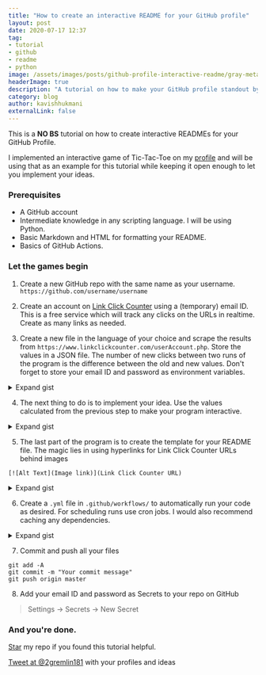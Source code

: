 ```yaml
---
title: "How to create an interactive README for your GitHub profile"
layout: post
date: 2020-07-17 12:37
tag:
- tutorial
- github
- readme
- python
image: /assets/images/posts/github-profile-interactive-readme/gray-metal-cubes-decorative-1005644.jpg
headerImage: true
description: "A tutorial on how to make your GitHub profile standout by having an interactive README"
category: blog
author: kavishhukmani
externalLink: false
---
```


This is a **NO BS** tutorial on how to create interactive READMEs for your GitHub Profile.

I implemented an interactive game of Tic-Tac-Toe on my [profile](https://github.com/DoubleGremlin181/) and will be using that as an example for this tutorial while keeping it open enough to let you implement your ideas.

### Prerequisites
 - A GitHub account
 - Intermediate knowledge in any scripting language. I will be using Python.
 - Basic Markdown and HTML for formatting your README.
 - Basics of GitHub Actions.

### Let the games begin
1) Create a new GitHub repo with the same name as your username.
`https://github.com/username/username`


2) Create an account on [Link Click Counter](https://www.linkclickcounter.com/) using a (temporary) email ID. This is a free service which will track any clicks on the URLs in realtime. Create as many links as needed.


3) Create a new file in the language of your choice and scrape the results from `https://www.linkclickcounter.com/userAccount.php`. Store the values in a JSON file. The number of new clicks between two runs of the program is the difference between the old and new values. Don't forget to store your email ID and password as environment variables.

<details>
<summary>
  Expand gist
</summary>
<script src="https://gist.github.com/DoubleGremlin181/674da407cfc6feedfcf2210caf558644.js"></script>
</details>


4) The next thing to do is to implement your idea. Use the values calculated from the previous step to make your program interactive.

<details>
<summary>
  Expand gist
</summary>
<script src="https://gist.github.com/DoubleGremlin181/280ef9af0b01996d6df85b2644ba5791.js"></script>
</details>


5) The last part of the program is to create the template for your README file. The magic lies in using hyperlinks for Link Click Counter URLs behind images

`[![Alt Text](Image link)](Link Click Counter URL)`

<details>
<summary>
  Expand gist
</summary>
<script src="https://gist.github.com/DoubleGremlin181/7fbe5ec91465c60d45e4b28d4d9cf7ba.js"></script>
</details>


6) Create a `.yml` file in `.github/workflows/` to automatically run your code as desired. For scheduling runs use cron jobs. I would also recommend caching any dependencies.

<details>
<summary>
  Expand gist
</summary>
<script src="https://gist.github.com/DoubleGremlin181/2c8e9f73bdc0820eed8dde70522429ba.js"></script>
</details>



7) Commit and push all your files
```
git add -A
git commit -m "Your commit message"
git push origin master
```


8) Add your email ID and password as Secrets to your repo on GitHub
>Settings -> Secrets -> New Secret


### And you're done.

<!-- Place this tag where you want the button to render. -->
<a class="github-button" href="https://github.com/DoubleGremlin181/DoubleGremlin181" data-icon="octicon-star" aria-label="Star DoubleGremlin181/DoubleGremlin181 on GitHub">Star</a> my repo if you found this tutorial helpful.

<a href="https://twitter.com/intent/tweet?screen_name=2gremlin181&ref_src=twsrc%5Etfw" class="twitter-mention-button" data-show-count="false">Tweet at @2gremlin181</a><script async src="https://platform.twitter.com/widgets.js" charset="utf-8"></script> with your profiles and ideas


<!-- Place this tag in your head or just before your close body tag. -->
<script async defer src="https://buttons.github.io/buttons.js"></script>

